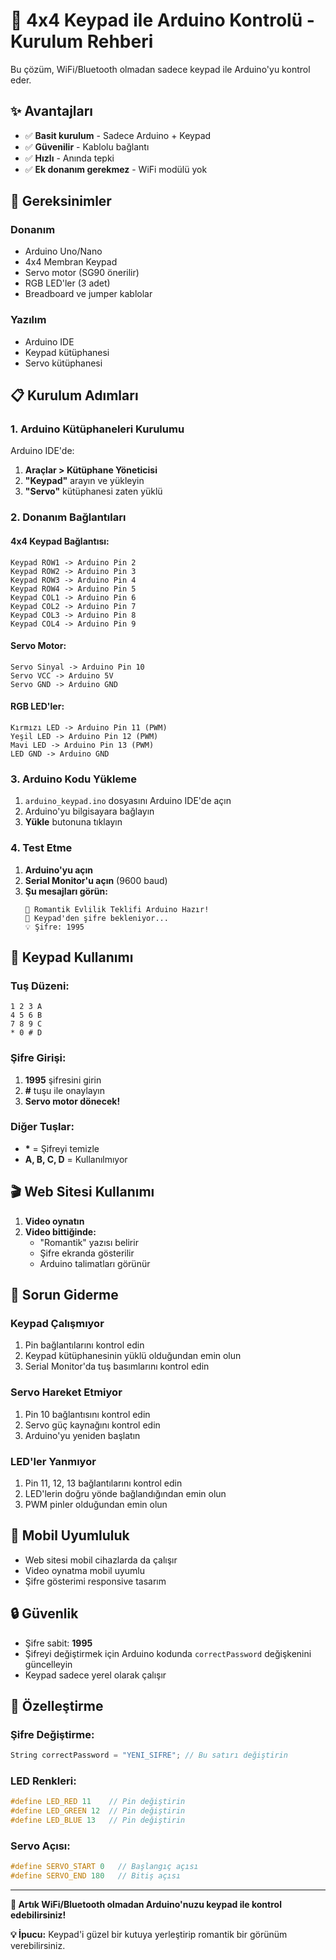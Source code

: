 # 🔐 4x4 Keypad ile Arduino Kontrolü - Kurulum Rehberi

Bu çözüm, WiFi/Bluetooth olmadan sadece keypad ile Arduino'yu kontrol eder.

## ✨ **Avantajları**

- ✅ **Basit kurulum** - Sadece Arduino + Keypad
- ✅ **Güvenilir** - Kablolu bağlantı
- ✅ **Hızlı** - Anında tepki
- ✅ **Ek donanım gerekmez** - WiFi modülü yok

## 🔧 **Gereksinimler**

### Donanım
- Arduino Uno/Nano
- 4x4 Membran Keypad
- Servo motor (SG90 önerilir)
- RGB LED'ler (3 adet)
- Breadboard ve jumper kablolar

### Yazılım
- Arduino IDE
- Keypad kütüphanesi
- Servo kütüphanesi

## 📋 **Kurulum Adımları**

### 1. Arduino Kütüphaneleri Kurulumu

Arduino IDE'de:
1. **Araçlar > Kütüphane Yöneticisi**
2. **"Keypad"** arayın ve yükleyin
3. **"Servo"** kütüphanesi zaten yüklü

### 2. Donanım Bağlantıları

#### 4x4 Keypad Bağlantısı:
```
Keypad ROW1 -> Arduino Pin 2
Keypad ROW2 -> Arduino Pin 3
Keypad ROW3 -> Arduino Pin 4
Keypad ROW4 -> Arduino Pin 5
Keypad COL1 -> Arduino Pin 6
Keypad COL2 -> Arduino Pin 7
Keypad COL3 -> Arduino Pin 8
Keypad COL4 -> Arduino Pin 9
```

#### Servo Motor:
```
Servo Sinyal -> Arduino Pin 10
Servo VCC -> Arduino 5V
Servo GND -> Arduino GND
```

#### RGB LED'ler:
```
Kırmızı LED -> Arduino Pin 11 (PWM)
Yeşil LED -> Arduino Pin 12 (PWM)
Mavi LED -> Arduino Pin 13 (PWM)
LED GND -> Arduino GND
```

### 3. Arduino Kodu Yükleme

1. `arduino_keypad.ino` dosyasını Arduino IDE'de açın
2. Arduino'yu bilgisayara bağlayın
3. **Yükle** butonuna tıklayın

### 4. Test Etme

1. **Arduino'yu açın**
2. **Serial Monitor'u açın** (9600 baud)
3. **Şu mesajları görün:**
   ```
   🎉 Romantik Evlilik Teklifi Arduino Hazır!
   🔐 Keypad'den şifre bekleniyor...
   💡 Şifre: 1995
   ```

## 🔑 **Keypad Kullanımı**

### Tuş Düzeni:
```
1 2 3 A
4 5 6 B
7 8 9 C
* 0 # D
```

### Şifre Girişi:
1. **1995** şifresini girin
2. **#** tuşu ile onaylayın
3. **Servo motor dönecek!**

### Diğer Tuşlar:
- **\*** = Şifreyi temizle
- **A, B, C, D** = Kullanılmıyor

## 🎬 **Web Sitesi Kullanımı**

1. **Video oynatın**
2. **Video bittiğinde:**
   - "Romantik" yazısı belirir
   - Şifre ekranda gösterilir
   - Arduino talimatları görünür

## 🚨 **Sorun Giderme**

### Keypad Çalışmıyor
1. Pin bağlantılarını kontrol edin
2. Keypad kütüphanesinin yüklü olduğundan emin olun
3. Serial Monitor'da tuş basımlarını kontrol edin

### Servo Hareket Etmiyor
1. Pin 10 bağlantısını kontrol edin
2. Servo güç kaynağını kontrol edin
3. Arduino'yu yeniden başlatın

### LED'ler Yanmıyor
1. Pin 11, 12, 13 bağlantılarını kontrol edin
2. LED'lerin doğru yönde bağlandığından emin olun
3. PWM pinler olduğundan emin olun

## 📱 **Mobil Uyumluluk**

- Web sitesi mobil cihazlarda da çalışır
- Video oynatma mobil uyumlu
- Şifre gösterimi responsive tasarım

## 🔒 **Güvenlik**

- Şifre sabit: **1995**
- Şifreyi değiştirmek için Arduino kodunda `correctPassword` değişkenini güncelleyin
- Keypad sadece yerel olarak çalışır

## 🎯 **Özelleştirme**

### Şifre Değiştirme:
```cpp
String correctPassword = "YENI_SIFRE"; // Bu satırı değiştirin
```

### LED Renkleri:
```cpp
#define LED_RED 11    // Pin değiştirin
#define LED_GREEN 12  // Pin değiştirin  
#define LED_BLUE 13   // Pin değiştirin
```

### Servo Açısı:
```cpp
#define SERVO_START 0   // Başlangıç açısı
#define SERVO_END 180   // Bitiş açısı
```

---

**🎉 Artık WiFi/Bluetooth olmadan Arduino'nuzu keypad ile kontrol edebilirsiniz!**

**💡 İpucu:** Keypad'i güzel bir kutuya yerleştirip romantik bir görünüm verebilirsiniz.
